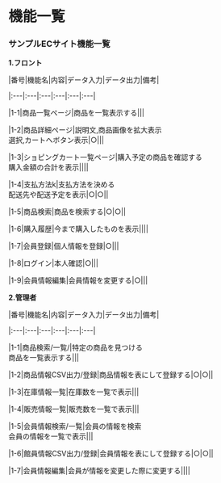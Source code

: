 # 機能一覧 

### サンプルECサイト機能一覧 

**1.フロント** 

|番号|機能名|内容|データ入力|データ出力|備考| 

|:---|:---|:---|:---|:---|:---| 

|1-1|商品一覧ページ|商品を一覧表示する||| 

|1-2|商品詳細ページ|説明文,商品画像を拡大表示<br>選択,カートへボタン表示|○||| 

|1-3|ショピングカート一覧ページ|購入予定の商品を確認する<br>購入金額の合計を表示|||| 

|1-4|支払方法k|支払方法を決める<br>配送先や配送予定を表示|○|○|| 

|1-5|商品検索|商品を検索する|○|○|| 

|1-6|購入履歴|今まで購入したものを表示|||| 

|1-7|会員登録|個人情報を登録|○||| 

|1-8|ログイン|本人確認|○||| 

|1-9|会員情報編集|会員情報を変更する|○||| 

  

**2.管理者** 

|番号|機能名|内容|データ入力|データ出力|備考| 

|:---|:---|:---|:---|:---|:---| 

|1-1|商品検索/一覧/|特定の商品を見つける<br>商品を一覧表示する||| 

|1-2|商品情報CSV出力/登録|商品情報を表にして登録する|○|○|| 

|1-3|在庫情報一覧|在庫数を一覧で表示||| 

|1-4|販売情報一覧|販売数を一覧で表示||| 

|1-5|会員情報検索/一覧|会員の情報を検索<br>会員の情報を一覧で表示||| 

|1-6|館員情報CSV出力/登録|会員情報を表にして登録する|○|○|| 

|1-7|会員情報編集|会員が情報を変更した際に変更する|||| 
